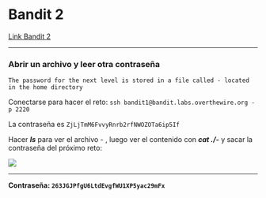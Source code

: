 # Bandit 2

[Link Bandit 2](https://overthewire.org/wargames/bandit/bandit2.html)

---

### Abrir un archivo y leer otra contraseña

```The password for the next level is stored in a file called - located in the home directory```

Conectarse para hacer el reto:
```ssh bandit1@bandit.labs.overthewire.org -p 2220```

La contraseña es ```ZjLjTmM6FvvyRnrb2rfNWOZOTa6ip5If```

Hacer ***ls*** para ver el archivo - , luego ver el contenido con ***cat ./-*** y sacar la contraseña del próximo reto:

![](images/Bandit02/2025-04-18-13-08-12.png)

---

**Contraseña: ```263JGJPfgU6LtdEvgfWU1XP5yac29mFx```**
